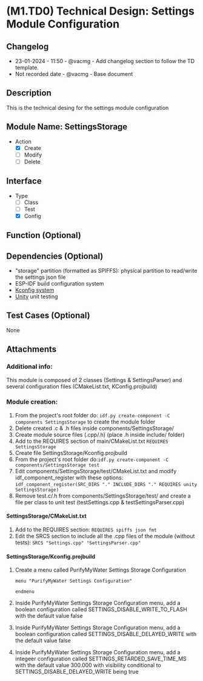 # (M1.TD0) Technical Design: Settings Module Configuration

## Changelog
- 23-01-2024 - 11:50 - @vacmg - Add changelog section to follow the TD template.
- Not recorded date - @vacmg - Base document

## Description

This is the technical desing for the settings module configuration

## Module Name: SettingsStorage
- Action
    - [X] Create
    - [ ] Modify
    - [ ] Delete

## Interface
- Type
    - [ ] Class
    - [ ] Test
    - [x] Config

## Function (Optional)

## Dependencies (Optional)
- "storage" partition (formatted as SPIFFS): physical partition to read/write the settings json file
- ESP-IDF build configuration system
- [Kconfig system](https://www.kernel.org/doc/Documentation/kbuild/kconfig-language.txt)
- [Unity](https://docs.espressif.com/projects/esp-idf/en/latest/esp32/api-guides/unit-tests.html) unit testing

## Test Cases (Optional)
None

## Attachments


### Additional info:

This module is composed of 2 classes (Settings & SettingsParser) and several configuration files 
(CMakeList.txt, KConfig.projbuild)

### Module creation:

1. From the project's root folder do: `idf.py create-component -C components SettingsStorage` to create the module folder
2. Delete created .c & .h files inside components/SettingsStorage/
3. Create module source files (.cpp/.h) (place .h inside include/ folder)
4. Add to the REQUIRES section of main/CMakeList.txt `REQUIRES SettingsStorage`
5. Create file SettingsStorage/Kconfig.projbuild
6. From the project's root folder do:`idf.py create-component -C components/SettingsStorage test`
7. Edit components/SettingsStorage/test/CMakeList.txt and modify idf_component_register with these options: `idf_component_register(SRC_DIRS "." INCLUDE_DIRS "." REQUIRES unity SettingsStorage)`
8. Remove test.c/.h from components/SettingsStorage/test/ and create a file per class to unit test (testSettings.cpp & testSettingsParser.cpp)

#### SettingsStorage/CMakeList.txt
1. Add to the REQUIRES section: `REQUIRES spiffs json fmt`
2. Edit the SRCS section to include all the .cpp files of the module (without tests): `SRCS "Settings.cpp" "SettingsParser.cpp"`

#### SettingsStorage/Kconfig.projbuild
1. Create a menu called PurifyMyWater Settings Storage Configuration

    ```
    menu "PurifyMyWater Settings Configuration"
        
    endmenu
    ```

2. Inside PurifyMyWater Settings Storage Configuration menu, add a boolean configuration called SETTINGS_DISABLE_WRITE_TO_FLASH with the default value false
3. Inside PurifyMyWater Settings Storage Configuration menu, add a boolean configuration called SETTINGS_DISABLE_DELAYED_WRITE with the default value false
4. Inside PurifyMyWater Settings Storage Configuration menu, add a integeer configuration called SETTINGS_RETARDED_SAVE_TIME_MS with the default value 300.000 with visibility conditional to SETTINGS_DISABLE_DELAYED_WRITE being true

